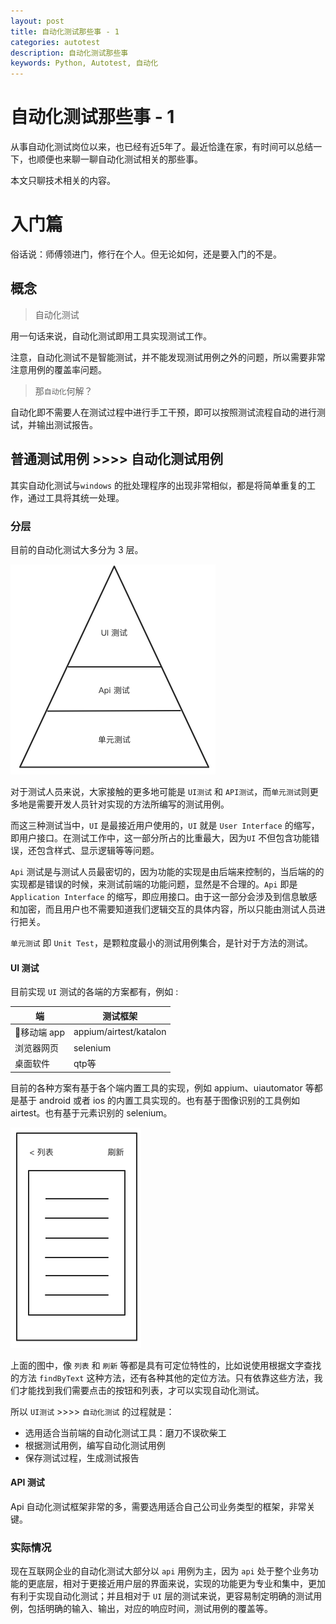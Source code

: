 ```yaml
---
layout: post
title: 自动化测试那些事 - 1
categories: autotest
description: 自动化测试那些事
keywords: Python, Autotest, 自动化
---
```


# 自动化测试那些事 - 1

从事自动化测试岗位以来，也已经有近5年了。最近恰逢在家，有时间可以总结一下，也顺便也来聊一聊自动化测试相关的那些事。

本文只聊技术相关的内容。

# 入门篇

俗话说：师傅领进门，修行在个人。但无论如何，还是要入门的不是。

## 概念

> 自动化测试

 用一句话来说，自动化测试即用工具实现测试工作。

 注意，自动化测试不是智能测试，并不能发现测试用例之外的问题，所以需要非常注意用例的覆盖率问题。

> 那`自动化`何解？

 自动化即不需要人在测试过程中进行手工干预，即可以按照测试流程自动的进行测试，并输出测试报告。

## 普通测试用例 >>>> 自动化测试用例

其实自动化测试与`windows` 的批处理程序的出现非常相似，都是将简单重复的工作，通过工具将其统一处理。

### 分层

目前的自动化测试大多分为 3 层。

![](../images/blog/autotest/2.png)

对于测试人员来说，大家接触的更多地可能是 `UI测试` 和 `API测试`，而`单元测试`则更多地是需要开发人员针对实现的方法所编写的测试用例。

而这三种测试当中，`UI` 是最接近用户使用的，`UI` 就是 `User Interface` 的缩写，即用户接口。在测试工作中，这一部分所占的比重最大，因为`UI` 不但包含功能错误，还包含样式、显示逻辑等等问题。

`Api` 测试是与测试人员最密切的，因为功能的实现是由后端来控制的，当后端的的实现都是错误的时候，来测试前端的功能问题，显然是不合理的。`Api` 即是 `Application Interface` 的缩写，即应用接口。由于这一部分会涉及到信息敏感和加密，而且用户也不需要知道我们逻辑交互的具体内容，所以只能由测试人员进行把关。

`单元测试` 即 `Unit Test`，是颗粒度最小的测试用例集合，是针对于方法的测试。

#### UI 测试

目前实现 `UI` 测试的各端的方案都有，例如 :

|端|测试框架|
|--|--|
|移动端 app | appium/airtest/katalon |
|浏览器网页 | selenium|
|桌面软件| qtp等 |

目前的各种方案有基于各个端内置工具的实现，例如 appium、uiautomator 等都是基于 android 或者 ios 的内置工具实现的。也有基于图像识别的工具例如 airtest。也有基于元素识别的 selenium。

![](../images/blog/autotest/1.png)

上面的图中，像 `列表` 和 `刷新` 等都是具有可定位特性的，比如说使用根据文字查找的方法 `findByText` 这种方法，还有各种其他的定位方法。只有依靠这些方法，我们才能找到我们需要点击的按钮和列表，才可以实现自动化测试。

所以 `UI测试` >>>> `自动化测试` 的过程就是：

- 选用适合当前端的自动化测试工具：磨刀不误砍柴工
- 根据测试用例，编写自动化测试用例
- 保存测试过程，生成测试报告


#### API 测试

Api 自动化测试框架非常的多，需要选用适合自己公司业务类型的框架，非常关键。



### 实际情况

现在互联网企业的自动化测试大部分以 `api` 用例为主，因为 `api` 处于整个业务功能的更底层，相对于更接近用户层的界面来说，实现的功能更为专业和集中，更加有利于实现自动化测试；并且相对于 `UI` 层的测试来说，更容易制定明确的测试用例，包括明确的输入、输出，对应的响应时间，测试用例的覆盖等。
